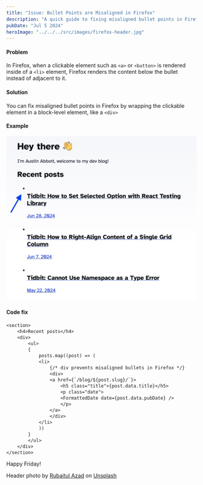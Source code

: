 ```yaml
---
title: "Issue: Bullet Points are Misaligned in Firefox"
description: "A quick guide to fixing misaligned bullet points in Firefox"
pubDate: "Jul 5 2024"
heroImage: "../../../src/images/firefox-header.jpg"
---
```


#### Problem

In Firefox, when a clickable element such as `<a>` or `<button>` is rendered inside of a `<li>` element, Firefox renders the content below the bullet instead of adjacent to it.

#### Solution

You can fix misaligned bullet points in Firefox by wrapping the clickable element in a block-level element, like a `<div>`

#### Example

![Screenshot of misaligned bullets on austinabbott.dev](../../../src/images/misaligned-firefox-bullets.jpg)

#### Code fix

```
<section>
    <h4>Recent posts</h4>
    <div>
        <ul>
        {
            posts.map((post) => (
            <li>
                {/* div prevents misaligned bullets in Firefox */}
                <div>
                <a href={`/blog/${post.slug}/`}>
                    <h5 class="title">{post.data.title}</h5>
                    <p class="date">
                    <FormattedDate date={post.data.pubDate} />
                    </p>
                </a>
                </div>
            </li>
            ))
        }
        </ul>
    </div>
</section>
```

Happy Friday!

Header photo by <a href="https://unsplash.com/@rubaitulazad?utm_content=creditCopyText&utm_medium=referral&utm_source=unsplash">Rubaitul Azad</a> on <a href="https://unsplash.com/photos/logo-4xmVvHRioKg?utm_content=creditCopyText&utm_medium=referral&utm_source=unsplash">Unsplash</a>
